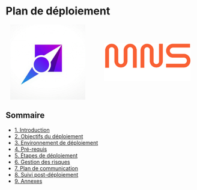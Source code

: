 # Plan de déploiement

<div style="display: flex; align-items: center; gap: 50px; justify-content: center;">
    <img src="../assets/images/logo_taskforce_light.png" alt="TaskForce Logo" width="200"/>
    <img src="../assets/images/logo_metz_numeric_school.svg" alt="Metz Numeric School Logo" width="230"/>
</div>

## Sommaire

- [1. Introduction](#1-introduction)
- [2. Objectifs du déploiement](#2-objectifs-du-déploiement)
- [3. Environnement de déploiement](#3-environnement-de-déploiement)
- [4. Pré-requis](#4-pré-requis)
- [5. Étapes de déploiement](#5-étapes-de-déploiement)
- [6. Gestion des risques](#6-gestion-des-risques)
- [7. Plan de communication](#7-plan-de-communication)
- [8. Suivi post-déploiement](#8-suivi-post-déploiement)
- [9. Annexes](#9-annexes)
